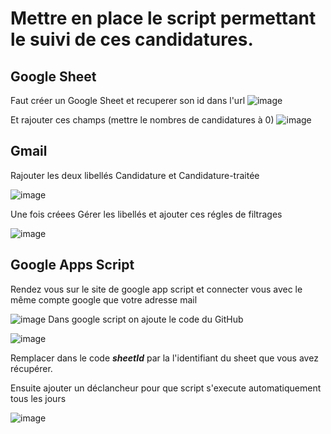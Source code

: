 # Mettre en place le script permettant le suivi de ces candidatures. 

## Google Sheet

Faut créer un Google Sheet et recuperer son id dans l'url 
![image](https://github.com/Chadi-Mangle/job-seeking/assets/118349600/692439b8-d7a5-4781-8b31-e20ee1a28f2c)

Et rajouter ces champs (mettre le nombres de candidatures à 0)
![image](https://github.com/Chadi-Mangle/job-seeking/assets/118349600/04c123aa-1e88-485d-8e7d-b1a4e4a67dfe)

## Gmail

Rajouter les deux libellés Candidature et Candidature-traitée

![image](https://github.com/Chadi-Mangle/job-seeking/assets/118349600/3ed60bc1-bd73-4835-bcc7-08396030894d)

Une fois créees Gérer les libellés et ajouter ces régles de filtrages 

![image](https://github.com/Chadi-Mangle/job-seeking/assets/118349600/902dbe98-42bd-4fdb-bf35-800448a50a00)

## Google Apps Script

Rendez vous sur le site de google app script et connecter vous avec le même compte google que votre adresse mail

![image](https://github.com/Chadi-Mangle/job-seeking/assets/118349600/d8f03541-fd36-4948-bf1f-65f0d151e34b)
Dans google script on ajoute le code du GitHub

![image](https://github.com/Chadi-Mangle/job-seeking/assets/118349600/0ebee1f0-6b4e-4bed-86e3-9b1f05fb35d3)

Remplacer dans le code ***sheetId*** par la l'identifiant du sheet que vous avez récupérer. 

Ensuite ajouter un déclancheur pour que script s'execute automatiquement tous les jours

![image](https://github.com/Chadi-Mangle/job-seeking/assets/118349600/62a2da77-871b-408e-93aa-171df3221c43)

  

